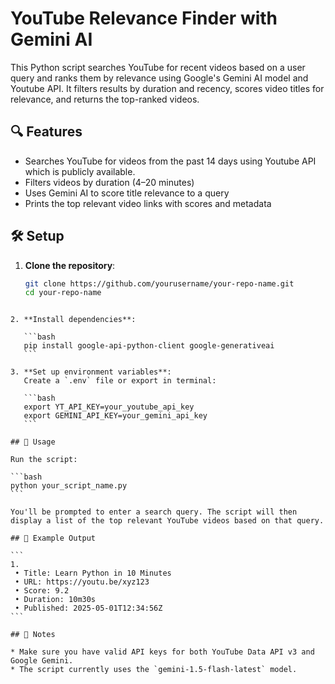 # YouTube Relevance Finder with Gemini AI

This Python script searches YouTube for recent videos based on a user query and ranks them by relevance using Google's Gemini AI model and Youtube API. It filters results by duration and recency, scores video titles for relevance, and returns the top-ranked videos.

## 🔍 Features

- Searches YouTube for videos from the past 14 days using Youtube API which is publicly available.
- Filters videos by duration (4–20 minutes)
- Uses Gemini AI to score title relevance to a query
- Prints the top relevant video links with scores and metadata

## 🛠️ Setup

1. **Clone the repository**:
   ```bash
   git clone https://github.com/yourusername/your-repo-name.git
   cd your-repo-name
````

2. **Install dependencies**:

   ```bash
   pip install google-api-python-client google-generativeai
   ```

3. **Set up environment variables**:
   Create a `.env` file or export in terminal:

   ```bash
   export YT_API_KEY=your_youtube_api_key
   export GEMINI_API_KEY=your_gemini_api_key
   ```

## 🚀 Usage

Run the script:

```bash
python your_script_name.py
```

You'll be prompted to enter a search query. The script will then display a list of the top relevant YouTube videos based on that query.

## 📄 Example Output

```
1. 
 • Title: Learn Python in 10 Minutes
 • URL: https://youtu.be/xyz123
 • Score: 9.2
 • Duration: 10m30s
 • Published: 2025-05-01T12:34:56Z
```

## 📌 Notes

* Make sure you have valid API keys for both YouTube Data API v3 and Google Gemini.
* The script currently uses the `gemini-1.5-flash-latest` model.

